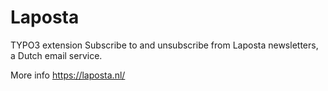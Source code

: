 # Laposta
TYPO3 extension 
Subscribe to and unsubscribe from Laposta newsletters, a Dutch  email service.

More info https://laposta.nl/
